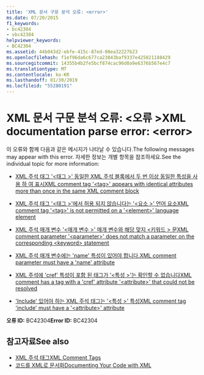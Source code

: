 ```yaml
---
title: 'XML 문서 구문 분석 오류: <error>'
ms.date: 07/20/2015
f1_keywords:
- bc42304
- vbc42304
helpviewer_keywords:
- BC42304
ms.assetid: 44b043d2-ebfe-415c-87ed-00ea32227b23
ms.openlocfilehash: f1ef96da6c677ca23843baf9337e425021188429
ms.sourcegitcommit: 14355b4b2fe5bcf874cac96d0a9e6376b567e4c7
ms.translationtype: MT
ms.contentlocale: ko-KR
ms.lasthandoff: 01/30/2019
ms.locfileid: "55280191"
---
```

# <a name="xml-documentation-parse-error-error"></a><span data-ttu-id="b9dc9-102">XML 문서 구문 분석 오류: \<오류 ></span><span class="sxs-lookup"><span data-stu-id="b9dc9-102">XML documentation parse error: \<error></span></span>
<span data-ttu-id="b9dc9-103">이 오류와 함께 다음과 같은 메시지가 나타날 수 있습니다.</span><span class="sxs-lookup"><span data-stu-id="b9dc9-103">The following messages may appear with this error.</span></span> <span data-ttu-id="b9dc9-104">자세한 정보는 개별 항목을 참조하세요.</span><span class="sxs-lookup"><span data-stu-id="b9dc9-104">See the individual topic for more information:</span></span>  
  
-   [<span data-ttu-id="b9dc9-105">XML 주석 태그 '\<태그 >' 동일한 XML 주석 블록에서 두 번 이상 동일한 특성을 사용 하 여 표시</span><span class="sxs-lookup"><span data-stu-id="b9dc9-105">XML comment tag '\<tag>' appears with identical attributes more than once in the same XML comment block</span></span>](../../visual-basic/misc/bc42305.md)  
  
-   [<span data-ttu-id="b9dc9-106">XML 주석 태그 '\<태그 >'에서 허용 되지 않습니다는 '\<요소 >' 언어 요소</span><span class="sxs-lookup"><span data-stu-id="b9dc9-106">XML comment tag '\<tag>' is not permitted on a '\<element>' language element</span></span>](../../visual-basic/misc/bc42306.md)  
  
-   [<span data-ttu-id="b9dc9-107">XML 주석 매개 변수 '\<매개 변수 >' 매개 변수와 해당 맞지 \<키워드 > 문</span><span class="sxs-lookup"><span data-stu-id="b9dc9-107">XML comment parameter '\<parameter>' does not match a parameter on the corresponding \<keyword> statement</span></span>](../../visual-basic/misc/bc42307.md)  
  
-   [<span data-ttu-id="b9dc9-108">XML 주석 매개 변수에는 'name' 특성이 있어야 합니다.</span><span class="sxs-lookup"><span data-stu-id="b9dc9-108">XML comment parameter must have a 'name' attribute</span></span>](../../visual-basic/misc/bc42308.md)  
  
-   [<span data-ttu-id="b9dc9-109">XML 주석에 'cref' 특성이 포함 된 태그가 '\<특성 >'는 확인할 수 없습니다</span><span class="sxs-lookup"><span data-stu-id="b9dc9-109">XML comment has a tag with a 'cref' attribute '\<attribute>' that could not be resolved</span></span>](../../visual-basic/misc/bc42309.md)  
  
-   [<span data-ttu-id="b9dc9-110">'Include' 있어야 하는 XML 주석 태그는 '\<특성 >' 특성</span><span class="sxs-lookup"><span data-stu-id="b9dc9-110">XML comment tag 'include' must have a '\<attribute>' attribute</span></span>](../../visual-basic/misc/bc42310.md)  
  
 <span data-ttu-id="b9dc9-111">**오류 ID:** BC42304</span><span class="sxs-lookup"><span data-stu-id="b9dc9-111">**Error ID:** BC42304</span></span>  
  
## <a name="see-also"></a><span data-ttu-id="b9dc9-112">참고자료</span><span class="sxs-lookup"><span data-stu-id="b9dc9-112">See also</span></span>
- [<span data-ttu-id="b9dc9-113">XML 주석 태그</span><span class="sxs-lookup"><span data-stu-id="b9dc9-113">XML Comment Tags</span></span>](../../visual-basic/language-reference/xmldoc/index.md)
- [<span data-ttu-id="b9dc9-114">코드를 XML로 문서화</span><span class="sxs-lookup"><span data-stu-id="b9dc9-114">Documenting Your Code with XML</span></span>](../../visual-basic/programming-guide/program-structure/documenting-your-code-with-xml.md)
